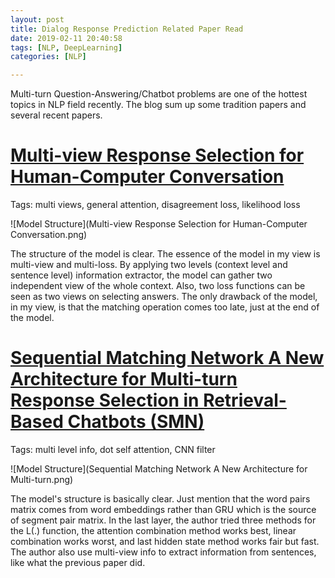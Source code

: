 ```yaml
---
layout: post
title: Dialog Response Prediction Related Paper Read
date: 2019-02-11 20:40:58
tags: [NLP, DeepLearning]
categories: [NLP]

---
```


Multi-turn Question-Answering/Chatbot problems are one of the hottest topics in NLP field recently. The blog sum up some tradition papers and several recent papers.

# [Multi-view Response Selection for Human-Computer Conversation](https://www.aclweb.org/anthology/D16-1036)

Tags: multi views, general attention, disagreement loss, likelihood loss

![Model Structure](Multi-view Response Selection for Human-Computer Conversation.png)

The structure of the model is clear. The essence of the model in my view is multi-view and multi-loss. By applying two levels (context level and sentence level) information extractor, the model can gather two independent view of the whole context. Also, two loss functions can be seen as two views on selecting answers. The only drawback of the model, in my view, is that the matching operation comes too late, just at the end of the model.

# [Sequential Matching Network A New Architecture for Multi-turn Response Selection in Retrieval-Based Chatbots (SMN)](https://arxiv.org/abs/1612.01627v2)

Tags: multi level info, dot self attention, CNN filter

![Model Structure](Sequential Matching Network A New Architecture for Multi-turn.png)

The model's structure is basically clear. Just mention that the word pairs matrix comes from word embeddings rather than GRU which is the source of segment pair matrix. In the last layer, the author tried three methods for the L(.) function, the attention combination method works best, linear combination works worst, and last hidden state method works fair but fast. The author also use multi-view info to extract information from sentences, like what the previous paper did.
